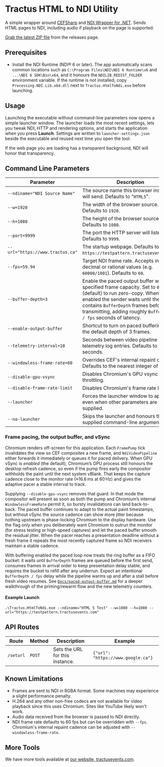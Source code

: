 # Tractus HTML to NDI Utility

A simple wrapper around [CEFSharp](https://github.com/cefsharp/CefSharp) and [NDI Wrapper for .NET](https://github.com/eliaspuurunen/NdiLibDotNetCoreBase). Sends HTML pages to NDI, including audio if playback on the page is supported.

[Grab the latest ZIP file](https://github.com/tractusevents/Tractus.HtmlToNdi/releases) from the releases page.

## Prerequisites

- Install the NDI Runtime (NDI® 6 or later). The app automatically scans common locations such as `C:\Program Files\NDI\NDI 6 Runtime\v6` and `...\NDI 6 SDK\Bin\x64`, and it honours the `NDILIB_REDIST_FOLDER` environment variable. If the runtime is not installed, copy `Processing.NDI.Lib.x64.dll` next to `Tractus.HtmlToNdi.exe` before launching.

## Usage

Launching the executable without command-line parameters now opens a simple launcher window. The launcher loads the most recent settings, lets you tweak NDI, HTTP and rendering options, and starts the application when you press **Launch**. Settings are written to `launcher-settings.json` beside the executable and reused next time you open the tool.

If the web page you are loading has a transparent background, NDI will honor that transparency.

## Command Line Parameters

Parameter|Description
----|---
`--ndiname="NDI Source Name"`|The source name this browser instance will send. Defaults to "`HTML5`".
`--w=1920`|The width of the browser source. Defaults to `1920`.
`--h=1080`|The height of the browser source. Defaults to `1080`.
`--port=9999`|The port the HTTP server will listen on. Defaults to `9999`.
`--url="https://www.tractus.ca"`|The startup webpage. Defaults to `https://testpattern.tractusevents.com/`.
`--fps=59.94`|Target NDI frame rate. Accepts integer, decimal or rational values (e.g. `60000/1001`). Defaults to `60`.
`--buffer-depth=3`|Enable the paced output buffer with the specified frame capacity. Set to `0` (default) to run zero-copy. When enabled the sender waits until the bucket contains `BufferDepth` frames before transmitting, adding roughly `BufferDepth / fps` seconds of latency.
`--enable-output-buffer`|Shortcut to turn on paced buffering with the default depth of 3 frames.
`--telemetry-interval=10`|Seconds between video pipeline telemetry log entries. Defaults to 10 seconds.
`--windowless-frame-rate=60`|Overrides CEF's internal repaint cadence. Defaults to the nearest integer of `--fps`.
`--disable-gpu-vsync`|Disables Chromium's GPU vsync throttling.
`--disable-frame-rate-limit`|Disables Chromium's frame rate limiter.
`--launcher`|Forces the launcher window to appear even when other parameters are supplied.
`--no-launcher`|Skips the launcher and honours the supplied command-line arguments only.

### Frame pacing, the output buffer, and vSync

Chromium renders off-screen for this application. Each `FramePump` tick invalidates the view so CEF composites a new frame, and
`NdiVideoPipeline` either forwards it immediately or queues it for paced delivery. When GPU vSync is *enabled* (the default),
Chromium’s GPU process still honours the desktop refresh cadence, so even if the pump fires early the compositor withholds the
paint until the next system vBlank. That keeps the capture cadence close to the monitor rate (≈16.6 ms at 60 Hz) and gives the
adaptive pacer a stable interval to track.

Supplying `--disable-gpu-vsync` removes that guard. In that mode the compositor will present as soon as both the pump and
Chromium’s internal `WindowlessFrameRate` permit it, so bursty invalidations can land back-to-back. The paced buffer continues
to adapt to the actual paint timestamps, but without vSync the source cadence can show more jitter because nothing upstream is
phase-locking Chromium to the display hardware. Use the flag only when you deliberately want Chromium to outrun the monitor (for
stress testing or high-speed captures) and let the paced buffer smooth the residual jitter. When the pacer reaches a
presentation deadline without a fresh frame it repeats the most recently captured frame so NDI receivers maintain a stable
cadence.

With buffering enabled the paced loop now treats the ring buffer as a FIFO bucket: it waits until `BufferDepth` frames are queued
before the first send, consumes frames in arrival order to keep presentation delay stable, and requires the bucket to refill after
any underrun. Expect an intentional `BufferDepth / fps` delay while the pipeline warms up and after a stall before fresh video
resumes. See [`Docs/paced-output-buffer.md`](Docs/paced-output-buffer.md) for a deeper walkthrough of the priming/rewarm flow and
the new telemetry counters.

#### Example Launch

`.\Tractus.HtmlToNdi.exe --ndiname="HTML 5 Test" --w=1080 --h=1080 --url="https://testpattern.tractusevents.com"`

## API Routes

Route|Method|Description|Example
----|----|----|---
`/seturl`|`POST`|Sets the URL for this instance.|```{"url": "https://www.google.ca"}```

## Known Limitations

- Frames are sent to NDI in RGBA format. Some machines may experience a slight performance penalty.
- H.264 and any other non-free codecs are not available for video playback since this uses Chromium. Sites like YouTube likely won't work.
- Audio data received from the browser is passed to NDI directly.
- NDI frame rate defaults to 60 fps but can be overridden with `--fps`. Chromium's internal repaint cadence can be adjusted with `--windowless-frame-rate`.

## More Tools

We have more tools available at [our website, tractusevents.com](https://www.tractusevents.com/tools).
